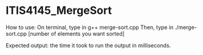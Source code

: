 # ITIS4145_MergeSort

How to use:
On terminal, type in g++ merge-sort.cpp
Then, type in ./merge-sort.cpp [number of elements you want sorted]

Expected output: the time it took to run the output in milliseconds.
